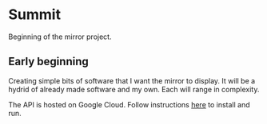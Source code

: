 # Summit
Beginning of the mirror project.

## Early beginning
Creating simple bits of software that I want the mirror to display. It will be a hydrid of already made software and my own. Each will range in complexity.

The API is hosted on Google Cloud. Follow instructions [here](https://cloud.google.com/python/docs/setup) to install and run.
